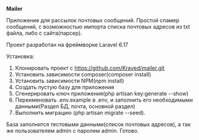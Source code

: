 <b>Mailer</b>
<br>

Приложение для рассылок почтовых сообщений.
Простой спамер сообщений, с возможностью импорта списка почтовых адресов из txt файла, либо с сайта(парсер).


Проект разработан на фреймворке Laravel 6.17

Установка:
1. Клонировать проект с https://github.com/Kraved/mailer.git
2. Установить зависимости composer(composer install)
3. Установить зависимости NPM(npm install)
4. Создать пустую базу для приложения
5. Сгенерировать ключ приложения(php artisan key:generate --show)
6. Переименовать .env.example в .env, и заполнить его необходимыми данными(Раздел БД, почта, основной раздел)
7. Выполнить миграцию (php artisan migrate --seed). 

База заполнится тестовыми данными(список почтовых адресов), а так же пользователем admin с паролем admin.
Готово.


